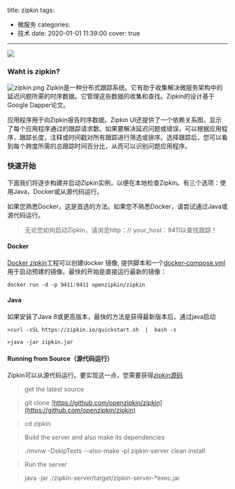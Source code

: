 title: zipkin
tags:
  - 微服务
categories:
  - 技术
date: 2020-01-01 11:39:00
cover: true

---

![](http://q6pznk9ej.bkt.clouddn.com/img%20%2820%29.jpeg)
<!-- more -->
### Waht is zipkin?
![zipkin.png](https://imgconvert.csdnimg.cn/aHR0cHM6Ly91cGxvYWQtaW1hZ2VzLmppYW5zaHUuaW8vdXBsb2FkX2ltYWdlcy8xMjU1MzI0OS0zYjQ1NTgzNDJhNWQ3NWVlLnBuZw?x-oss-process=image/format,png)
Zipkin是一种分布式跟踪系统。它有助于收集解决微服务架构中的延迟问题所需的时序数据。它管理这些数据的收集和查找。Zipkin的设计基于Google Dapper论文。

应用程序用于向Zipkin报告时序数据。Zipkin UI还提供了一个依赖关系图，显示了每个应用程序通过的跟踪请求数。如果要解决延迟问题或错误，可以根据应用程序，跟踪长度，注释或时间戳对所有跟踪进行筛选或排序。选择跟踪后，您可以看到每个跨度所需的总跟踪时间百分比，从而可以识别问题应用程序。
### 快速开始
下面我们将逐步构建并启动Zipkin实例，以便在本地检查Zipkin。有三个选项：使用Java，Docker或从源代码运行。

如果您熟悉Docker，这是首选的方法。如果您不熟悉Docker，请尝试通过Java或源代码运行。
>无论您如何启动Zipkin，请浏览http：// your_host：9411以查找跟踪！
#### Docker
[Docker zipkin](https://github.com/openzipkin/docker-zipkin)工程可以创建docker 镜像, 提供脚本和一个[docker-compose.yml](https://github.com/openzipkin/docker-zipkin/blob/master/docker-compose.yml) 用于启动预建的镜像。最快的开始是直接运行最新的镜像：
```
docker run -d -p 9411:9411 openzipkin/zipkin
```
#### Java
如果安装了Java 8或更高版本，最快的方法是获得最新版本后，通过java启动
```
>curl -sSL https://zipkin.io/quickstart.sh  |  bash -s

>java -jar zipkin.jar
```
#### Running from Source（源代码运行）
Zipkin可以从源代码运行。要实现这一点，您需要获得[zipkin源码](https://github.com/openzipkin/zipkin)
>get the latest source

>git clone [https://github.com/openzipkin/zipkin](https://github.com/openzipkin/zipkin)

>cd zipkin

>Build the server and also make its dependencies

>./mvnw -DskipTests --also-make -pl zipkin-server clean install

>Run the server

>java -jar ./zipkin-server/target/zipkin-server-*exec.jar

